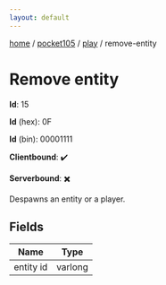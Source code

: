 ```yaml
---
layout: default
---
```


[home](/)  /  [pocket105](/protocol/pocket105)  /  [play](/protocol/pocket105/play)  /  remove-entity

# Remove entity

**Id**: 15

**Id** (hex): 0F

**Id** (bin): 00001111

**Clientbound**: ✔️

**Serverbound**: ✖️

Despawns an entity or a player.

## Fields

Name | Type
---|---
entity id | varlong
